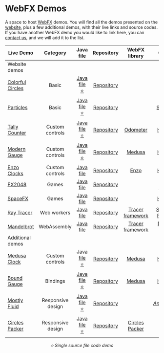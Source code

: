 # WebFX Demos

A space to host [WebFX][webfx-repo] demos. You will find all the demos presented on the [website][webfx-website], plus a few additional demos, with their live links and source codes. If you have another WebFX demo you would like to link here, you can [contact us][webfx-contact], and we will add it to the list.

<div align="center">

| Live Demo                                             |     Category      |                   Java file                    |                  Repository                   |                                WebFX library                                |                                                       Credits                                                       |
|-------------------------------------------------------|:-----------------:|:----------------------------------------------:|:---------------------------------------------:|:---------------------------------------------------------------------------:|:-------------------------------------------------------------------------------------------------------------------:|
| Website demos                                         |                   |                                                |                                               |                                                                             |                                                                                                                     |
| [Colorful Circles](https://colorfulcircles.webfx.dev) |       Basic       | [Java file ⭐][webfx-colorfulcircles-code-link] | [Repository][webfx-colorfulcircles-repo-link] |                                                                             |                  [Oracle](https://docs.oracle.com/javafx/2/get_started/ColorfulCircles.java.html)                   |
| [Particles][webfx-particles-demo-link]                |       Basic       |   [Java file ⭐️][webfx-particles-code-link]    |    [Repository][webfx-particles-repo-link]    |                                                                             |                      [Sketch.js](https://soulwire.github.io/sketch.js/examples/particles.html)                      |
| [Tally Counter][webfx-tallycounter-demo-link]         |  Custom controls  |  [Java file ⭐][webfx-tallycounter-code-link]   |  [Repository][webfx-tallycounter-repo-link]   |        [Odometer](https://github.com/webfx-libs/webfx-lib-odometer)         |                                   [HanSolo](https://github.com/HanSolo/odometer)                                    |
| [Modern Gauge][webfx-moderngauge-demo-link]           |  Custom controls  |   [Java file ⭐][webfx-moderngauge-code-link]   |   [Repository][webfx-moderngauge-repo-link]   |          [Medusa](https://github.com/webfx-libs/webfx-lib-medusa)           |                                    [HanSolo](https://github.com/HanSolo/Medusa)                                     |
| [Enzo Clocks][webfx-enzoclocks-demo-link]             |  Custom controls  |    [Java file][webfx-enzoclocks-code-link]     |   [Repository][webfx-enzoclocks-repo-link]    |            [Enzo](https://github.com/webfx-libs/webfx-lib-enzo)             |                              [HanSolo](https://bitbucket.org/hansolo/enzo/src/master/)                              |
| [FX2048][webfx-fx2048-demo-link]                      |       Games       |      [Java file][webfx-fx2048-code-link]       |     [Repository][webfx-fx2048-repo-link]      |                                                                             |                                [Bruno Borges](https://github.com/brunoborges/fx2048)                                |                                                                           |
| [SpaceFX][webfx-spacefx-demo-link]                    |       Games       |      [Java file][webfx-spacefx-code-link]      |     [Repository][webfx-spacefx-repo-link]     |                                                                             |                                    [HanSolo](https://github.com/HanSolo/SpaceFX)                                    |
| [Ray Tracer][webfx-raytracer-demo-link]               |    Web workers    |     [Java file][webfx-raytracer-code-link]     |    [Repository][webfx-raytracer-repo-link]    | [Tracer framework](https://github.com/webfx-libs/webfx-lib-tracerframework) |                      [Steven T. Rowland](https://github.com/steventrowland/JavaFX-Ray-Tracer)                       | 
| [Mandelbrot][webfx-mandelbrot-demo-link]              |    WebAssembly    |    [Java file][webfx-mandelbrot-code-link]     |   [Repository][webfx-mandelbrot-repo-link]    | [Tracer framework](https://github.com/webfx-libs/webfx-lib-tracerframework) |                 [David J. Eck](https://math.hws.edu/eck/js/mandelbrot/java/xMandelbrotSource-1-2/)                  |
| Additional demos                                      |                   |                                                |                                               |                                                                             |                                                                                                                     |
| [Medusa Clock][webfx-medusaclock-demo-link]           |  Custom controls  |   [Java file ⭐][webfx-medusaclock-code-link]   |   [Repository][webfx-medusaclock-repo-link]   |          [Medusa](https://github.com/webfx-libs/webfx-lib-medusa)           |                                    [HanSolo](https://github.com/HanSolo/Medusa)                                     |                                                  
| [Bound Gauge][webfx-boundgauge-demo-link]             |     Bindings      |   [Java file ⭐][webfx-boundgauge-code-link]    |   [Repository][webfx-boundgauge-repo-link]    |          [Medusa](https://github.com/webfx-libs/webfx-lib-medusa)           |                                    [HanSolo](https://github.com/HanSolo/Medusa)                                     |                                                  
| [Mostly Fluid][webfx-mostlyfluid-demo-link]           | Responsive design |   [Java file ⭐][webfx-mostlyfluid-code-link]   |   [Repository][webfx-mostlyfluid-repo-link]   |                                                                             | [*Anonymous*](http://underpop.online.fr/w/web-fundamentals/fundamentals/design-and-ux/responsive/mostly-fluid.html) |
| [Circles Packer][webfx-circlespacker-demo-link]       | Responsive design |  [Java file ⭐][webfx-circlespacker-code-link]  |  [Repository][webfx-circlespacker-repo-link]  |   [Circles Packer](https://github.com/webfx-libs/webfx-lib-circlespacker)   |                                                                                                                     |

  *⭐️ Single source file code demo*

</div>


[webfx-repo]: https://github.com/webfx-project/webfx
[webfx-website]: https://webfx.dev
[webfx-contact]: mailto:info@webfx.dev
[webfx-colorfulcircles-demo-link]: https://colorfulcircles.webfx.dev
[webfx-colorfulcircles-repo-link]: https://github.com/webfx-project/webfx-demo-colorfulcircles
[webfx-colorfulcircles-code-link]: https://github.com/webfx-demos/webfx-demo-colorfulcircles/blob/main/webfx-demo-colorfulcircles-application/src/main/java/dev/webfx/demo/colorfulcircles/ColorfulCircles.java
[webfx-particles-demo-link]: https://particles.webfx.dev
[webfx-particles-repo-link]: https://github.com/webfx-project/webfx-demo-particles
[webfx-particles-code-link]: https://github.com/webfx-demos/webfx-demo-particles/blob/main/webfx-demo-particles-application/src/main/java/dev/webfx/demo/particles/ParticlesApplication.java
[webfx-tallycounter-demo-link]: https://tallycounter.webfx.dev
[webfx-tallycounter-repo-link]: https://github.com/webfx-project/webfx-demo-tallycounter
[webfx-tallycounter-code-link]: https://github.com/webfx-demos/webfx-demo-tallycounter/blob/main/webfx-demo-tallycounter-application/src/main/java/dev/webfx/demo/tallycounter/TallyCounterApplication.java
[webfx-moderngauge-demo-link]: https://moderngauge.webfx.dev
[webfx-moderngauge-repo-link]: https://github.com/webfx-project/webfx-demo-moderngauge
[webfx-moderngauge-code-link]: https://github.com/webfx-demos/webfx-demo-moderngauge/blob/main/webfx-demo-moderngauge-application/src/main/java/dev/webfx/demo/moderngauge/ModernGaugeApplication.java
[webfx-enzoclocks-demo-link]: https://enzoclocks.webfx.dev
[webfx-enzoclocks-code-link]: https://github.com/webfx-demos/webfx-demo-enzoclocks/blob/main/webfx-demo-enzoclocks-application/src/main/java/dev/webfx/demo/enzoclocks/EnzoClocksApplication.java
[webfx-enzoclocks-repo-link]: https://github.com/webfx-project/webfx-demo-enzoclocks
[webfx-fx2048-demo-link]: https://fx2048.webfx.dev
[webfx-fx2048-repo-link]: https://github.com/webfx-project/webfx-demo-fx2048
[webfx-fx2048-code-link]: https://github.com/webfx-demos/webfx-demo-fx2048/blob/main/webfx-demo-fx2048-application/src/main/java/io/fxgame/game2048/Game2048.java
[webfx-fx2048-release-link]: https://github.com/webfx-demos/webfx-demo-fx2048/releases
[webfx-spacefx-demo-link]: https://spacefx.webfx.dev
[webfx-spacefx-code-link]: https://github.com/webfx-demos/webfx-demo-spacefx/blob/main/webfx-demo-spacefx-application/src/main/java/eu/hansolo/spacefx/SpaceFX.java
[webfx-spacefx-repo-link]: https://github.com/webfx-project/webfx-demo-spacefx
[webfx-raytracer-demo-link]: https://raytracer.webfx.dev
[webfx-raytracer-code-link]: https://github.com/webfx-demos/webfx-demo-raytracer/blob/main/webfx-demo-raytracer-application/src/main/java/dev/webfx/demo/raytracer/RayTracerApplication.java
[webfx-raytracer-repo-link]: https://github.com/webfx-project/webfx-demo-raytracer
[webfx-mandelbrot-demo-link]: https://mandelbrot.webfx.dev
[webfx-mandelbrot-code-link]: https://github.com/webfx-demos/webfx-demo-mandelbrot/blob/main/webfx-demo-mandelbrot-application/src/main/java/dev/webfx/demo/mandelbrot/MandelbrotApplication.java
[webfx-mandelbrot-repo-link]: https://github.com/webfx-project/webfx-demo-mandelbrot
[webfx-medusaclock-demo-link]: https://medusaclock.webfx.dev
[webfx-medusaclock-repo-link]: https://github.com/webfx-demos/webfx-demo-medusaclock
[webfx-medusaclock-code-link]: https://github.com/webfx-demos/webfx-demo-medusaclock/blob/main/webfx-demo-medusaclock-application/src/main/java/dev/webfx/demo/medusaclock/MedusaClockApplication.java
[webfx-boundgauge-demo-link]: https://boundgauge.webfx.dev
[webfx-boundgauge-repo-link]: https://github.com/webfx-demos/webfx-demo-boundgauge
[webfx-boundgauge-code-link]: https://github.com/webfx-demos/webfx-demo-boundgauge/blob/main/webfx-demo-boundgauge-application/src/main/java/dev/webfx/demo/boundgauge/BoundGaugeApplication.java
[webfx-mostlyfluid-demo-link]: https://mostlyfluid.webfx.dev
[webfx-mostlyfluid-repo-link]: https://github.com/webfx-demos/webfx-demo-mostlyfluid
[webfx-mostlyfluid-code-link]: https://github.com/webfx-demos/webfx-demo-mostlyfluid/blob/main/webfx-demo-mostlyfluid-application/src/main/java/dev/webfx/demo/mostlyfluid/mostlyfluidApplication.java
[webfx-circlespacker-demo-link]: https://circlespacker.webfx.dev
[webfx-circlespacker-repo-link]: https://github.com/webfx-demos/webfx-demo-circlespacker
[webfx-circlespacker-code-link]: https://github.com/webfx-demos/webfx-demo-circlespacker/blob/main/webfx-demo-circlespacker-application/src/main/java/dev/webfx/demo/circlespacker/CirclesPackerApplication.java

